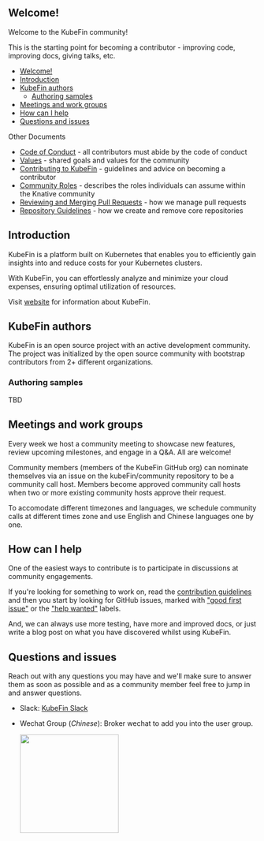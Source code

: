## Welcome!

Welcome to the KubeFin community!

This is the starting point for becoming a contributor - improving code,
improving docs, giving talks, etc.

- [Welcome!](#welcome)
- [Introduction](#introduction)
- [KubeFin authors](#kubefin-authors)
  - [Authoring samples](#authoring-samples)
- [Meetings and work groups](#meetings-and-work-groups)
- [How can I help](#how-can-i-help)
- [Questions and issues](#questions-and-issues)

Other Documents

- [Code of Conduct](./CODE-OF-CONDUCT.md) - all contributors must abide by the
  code of conduct
- [Values](./VALUES.md) - shared goals and values for the community
- [Contributing to KubeFin](./CONTRIBUTING.md) - guidelines and advice on
  becoming a contributor
- [Community Roles](./ROLES.md) - describes the roles individuals can assume
  within the Knative community
- [Reviewing and Merging Pull Requests](./REVIEWING.md) - how we manage pull
  requests
- [Repository Guidelines](./REPOSITORY-GUIDELINES.md) - how we create and remove
  core repositories

## Introduction

KubeFin is a platform built on Kubernetes that enables you to efficiently gain insights into and reduce costs for your Kubernetes clusters.

With KubeFin, you can effortlessly analyze and minimize your cloud expenses, ensuring optimal utilization of resources.

Visit [website](https://kubefin.dev/)  for information about KubeFin.

## KubeFin authors

KubeFin is an open source project with an active development community. The project was initialized by the open source community with bootstrap contributors from 2+ different organizations.

### Authoring samples

TBD

## Meetings and work groups

Every week we host a community meeting to showcase new features, review upcoming milestones, and engage in a Q&A. All are welcome!

Community members (members of the KubeFin GitHub org) can nominate themselves via an issue on the kubeFin/community repository to be a community call host. Members become approved community call hosts when two or more existing community hosts approve their request.

To accomodate different timezones and languages, we schedule community calls at different times zone and use English and Chinese languages one by one.

## How can I help

One of the easiest ways to contribute is to participate in discussions at community engagements.

If you're looking for something to work on, read the [contribution guidelines](https://kubefin.dev/docs/) and then you start by looking for GitHub issues, marked with ["good first issue"](https://github.com/kubefin/kubefin/issues?q=is%3Aissue+is%3Aopen+label%3A%22good+first+issue%22) or the ["help wanted"](https://github.com/kubefin/kubefin/issues?q=is%3Aissue+is%3Aopen+label%3A%22help+wanted%22) labels.

And, we can always use more testing, have more and improved docs, or just write a blog post on what you have discovered whilst using KubeFin.

## Questions and issues

Reach out with any questions you may have and we'll make sure to answer them as soon as possible and as a community member feel free to jump in and answer questions.

- Slack: [KubeFin Slack](https://kubefin.slack.com)
- Wechat Group (*Chinese*): Broker wechat to add you into the user group.
  
  <img src="https://kubefin.dev/img/kubefin-assistant.jpg" width="200" />